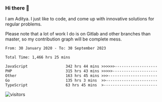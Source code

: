 ### Hi there 👋

I am Aditya. I just like to code, and come up with innovative solutions for regular problems.

Please note that a lot of work I do is on Gitlab and other branches than master, so my contribution graph will be complete mess.

<!--START_SECTION:waka-->

```txt
From: 30 January 2020 - To: 30 September 2023

Total Time: 1,466 hrs 25 mins

JavaScript                 342 hrs 44 mins >>>>>>-------------------   23.37 %
PHP                        315 hrs 43 mins >>>>>--------------------   21.53 %
Other                      163 hrs 45 mins >>>----------------------   11.17 %
Go                         135 hrs 3 mins  >>-----------------------   09.21 %
TypeScript                 63 hrs 45 mins  >------------------------   04.35 %
```

<!--END_SECTION:waka-->

![visitors](https://visitor-badge.glitch.me/badge?page_id=BrainBuzzer.visitor-badge&left_color=green&right_color=red)

